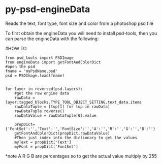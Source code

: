 py-psd-engineData
=================

Reads the text, font type, font size and color from a photoshop psd file

To first obtain the engineData you will need to install psd-tools, then you can parse the engineData with the following:

#HOW TO

    from psd_tools import PSDImage
    from engineData import getFontAndColorDict
    #open the psd
    fname = 'myPsdName.psd'
    psd = PSDImage.load(fname)


    for layer in reversed(psd.layers):
        #get the raw engine data
        rawData = layer.tagged_blocks.TYPE_TOOL_OBJECT_SETTING.text_data.items
        rawDataTuple = [tup[1] for tup in rawData]
        rawDataTuple.reverse()
        rawDataValue = rawDataTuple[0].value
        
        propDict= {'FontSet':'','Text':'','FontSize':'','A':'','R':'','G':'','B':''}
        getFontAndColorDict(propDict,rawDataValue)
        #Then just index into the dictionary to get the values
        myText = propDict['Text']
        myFont = propDict['FontSet']
  
  
  *note A R G B are percentages so to get the actual value multiply by 255
